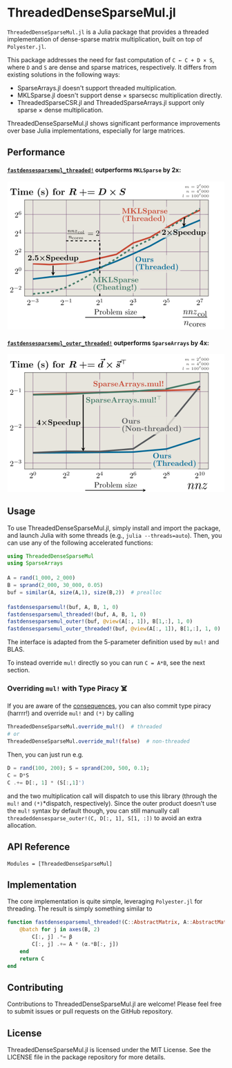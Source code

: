 # ThreadedDenseSparseMul.jl

`ThreadedDenseSparseMul.jl` is a Julia package that provides a threaded implementation of dense-sparse matrix multiplication, built on top of `Polyester.jl`.

This package addresses the need for fast computation of `C ← C + D × S`, where `D` and `S` are dense and sparse matrices, respectively. It differs from existing solutions in the following ways:

- SparseArrays.jl doesn't support threaded multiplication.
- MKLSparse.jl doesn't support dense × sparsecsc multiplication directly.
- ThreadedSparseCSR.jl and ThreadedSparseArrays.jl support only sparse × dense multiplication.

ThreadedDenseSparseMul.jl shows significant performance improvements over base Julia implementations, especially for large matrices.

## Performance
#### [`fastdensesparsemul_threaded!`](@ref) outperforms `MKLSparse` by 2x:

![`fastdensesparsemul!` outperforms MKLSparse by 2x.](assets/main.svg)

#### [`fastdensesparsemul_outer_threaded!`](@ref) outperforms `SparseArrays` by 4x:

![`fastdensesparsemulmul!` outperforms SparseArrays for outer product by 4x.](assets/main_outer.svg)

## Usage

To use ThreadedDenseSparseMul.jl, simply install and import the package, and launch Julia with some threads (e.g., `julia --threads=auto`). Then, you can use any of the following accelerated functions:

```julia
using ThreadedDenseSparseMul
using SparseArrays

A = rand(1_000, 2_000)
B = sprand(2_000, 30_000, 0.05)
buf = similar(A, size(A,1), size(B,2))  # prealloc

fastdensesparsemul!(buf, A, B, 1, 0)
fastdensesparsemul_threaded!(buf, A, B, 1, 0)
fastdensesparsemul_outer!(buf, @view(A[:, 1]), B[1,:], 1, 0)
fastdensesparsemul_outer_threaded!(buf, @view(A[:, 1]), B[1,:], 1, 0)
```

The interface is adapted from the 5-parameter definition used by `mul!` and BLAS. 

To instead override `mul!` directly so you can run `C = A*B`, see the next section.

### Overriding `mul!` with Type Piracy ‍☠️
If you are aware of the [consequences](https://docs.julialang.org/en/v1/manual/style-guide/#Avoid-type-piracy), you can also commit type piracy (harrrr!) and override `mul!` and `(*)` by calling
```julia
ThreadedDenseSparseMul.override_mul!()  # threaded
# or
ThreadedDenseSparseMul.override_mul!(false)  # non-threaded
```

Then, you can just run e.g.
```julia
D = rand(100, 200); S = sprand(200, 500, 0.1);
C = D*S
C .+= D[:, 1] * (S[:,1]')
```
and the two multiplication call will dispatch to use this library (through the `mul!` and `(*)`*dispatch, respectively).
Since the outer product doesn't use the `mul!` syntax by default though, you can still manually call `threadeddensesparse_outer!(C, D[:, 1], S[1, :])` to avoid an extra allocation.

## API Reference
```@autodocs
Modules = [ThreadedDenseSparseMul]
```

## Implementation

The core implementation is quite simple, leveraging `Polyester.jl` for threading. The result is simply something similar to

```julia
function fastdensesparsemul_threaded!(C::AbstractMatrix, A::AbstractMatrix, B::SparseMatrixCSC, α::Number, β::Number)
    @batch for j in axes(B, 2)
        C[:, j] .*= β
        C[:, j] .+= A * (α.*B[:, j])
    end
    return C
end
```

## Contributing

Contributions to ThreadedDenseSparseMul.jl are welcome! Please feel free to submit issues or pull requests on the GitHub repository.

## License

ThreadedDenseSparseMul.jl is licensed under the MIT License. See the LICENSE file in the package repository for more details.
